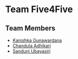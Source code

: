 # Team Five4Five

## Team Members
-  [Kanishka Gunawardana](https://github.com/KATTA-00)
-  [Chandula Adhikari](https://github.com/chandula00)
-  [Sanduni Ubayasiri](https://github.com/SanduniU)
